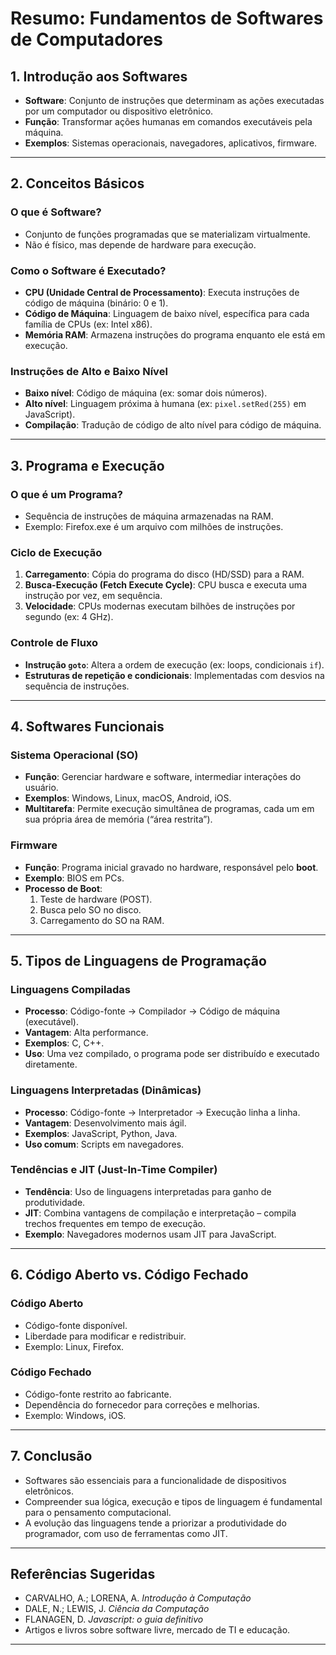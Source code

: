 
# Resumo: Fundamentos de Softwares de Computadores

## 1. Introdução aos Softwares
- **Software**: Conjunto de instruções que determinam as ações executadas por um computador ou dispositivo eletrônico.
- **Função**: Transformar ações humanas em comandos executáveis pela máquina.
- **Exemplos**: Sistemas operacionais, navegadores, aplicativos, firmware.

---

## 2. Conceitos Básicos

### O que é Software?
- Conjunto de funções programadas que se materializam virtualmente.
- Não é físico, mas depende de hardware para execução.

### Como o Software é Executado?
- **CPU (Unidade Central de Processamento)**: Executa instruções de código de máquina (binário: 0 e 1).
- **Código de Máquina**: Linguagem de baixo nível, específica para cada família de CPUs (ex: Intel x86).
- **Memória RAM**: Armazena instruções do programa enquanto ele está em execução.

### Instruções de Alto e Baixo Nível
- **Baixo nível**: Código de máquina (ex: somar dois números).
- **Alto nível**: Linguagem próxima à humana (ex: `pixel.setRed(255)` em JavaScript).
- **Compilação**: Tradução de código de alto nível para código de máquina.

---

## 3. Programa e Execução

### O que é um Programa?
- Sequência de instruções de máquina armazenadas na RAM.
- Exemplo: Firefox.exe é um arquivo com milhões de instruções.

### Ciclo de Execução
1. **Carregamento**: Cópia do programa do disco (HD/SSD) para a RAM.
2. **Busca-Execução (Fetch Execute Cycle)**: CPU busca e executa uma instrução por vez, em sequência.
3. **Velocidade**: CPUs modernas executam bilhões de instruções por segundo (ex: 4 GHz).

### Controle de Fluxo
- **Instrução `goto`**: Altera a ordem de execução (ex: loops, condicionais `if`).
- **Estruturas de repetição e condicionais**: Implementadas com desvios na sequência de instruções.

---

## 4. Softwares Funcionais

### Sistema Operacional (SO)
- **Função**: Gerenciar hardware e software, intermediar interações do usuário.
- **Exemplos**: Windows, Linux, macOS, Android, iOS.
- **Multitarefa**: Permite execução simultânea de programas, cada um em sua própria área de memória (“área restrita”).

### Firmware
- **Função**: Programa inicial gravado no hardware, responsável pelo **boot**.
- **Exemplo**: BIOS em PCs.
- **Processo de Boot**:
  1. Teste de hardware (POST).
  2. Busca pelo SO no disco.
  3. Carregamento do SO na RAM.

---

## 5. Tipos de Linguagens de Programação

### Linguagens Compiladas
- **Processo**: Código-fonte → Compilador → Código de máquina (executável).
- **Vantagem**: Alta performance.
- **Exemplos**: C, C++.
- **Uso**: Uma vez compilado, o programa pode ser distribuído e executado diretamente.

### Linguagens Interpretadas (Dinâmicas)
- **Processo**: Código-fonte → Interpretador → Execução linha a linha.
- **Vantagem**: Desenvolvimento mais ágil.
- **Exemplos**: JavaScript, Python, Java.
- **Uso comum**: Scripts em navegadores.

### Tendências e JIT (Just-In-Time Compiler)
- **Tendência**: Uso de linguagens interpretadas para ganho de produtividade.
- **JIT**: Combina vantagens de compilação e interpretação – compila trechos frequentes em tempo de execução.
- **Exemplo**: Navegadores modernos usam JIT para JavaScript.

---

## 6. Código Aberto vs. Código Fechado

### Código Aberto
- Código-fonte disponível.
- Liberdade para modificar e redistribuir.
- Exemplo: Linux, Firefox.

### Código Fechado
- Código-fonte restrito ao fabricante.
- Dependência do fornecedor para correções e melhorias.
- Exemplo: Windows, iOS.

---

## 7. Conclusão
- Softwares são essenciais para a funcionalidade de dispositivos eletrônicos.
- Compreender sua lógica, execução e tipos de linguagem é fundamental para o pensamento computacional.
- A evolução das linguagens tende a priorizar a produtividade do programador, com uso de ferramentas como JIT.

---

## Referências Sugeridas
- CARVALHO, A.; LORENA, A. *Introdução à Computação*
- DALE, N.; LEWIS, J. *Ciência da Computação*
- FLANAGEN, D. *Javascript: o guia definitivo*
- Artigos e livros sobre software livre, mercado de TI e educação.

---

